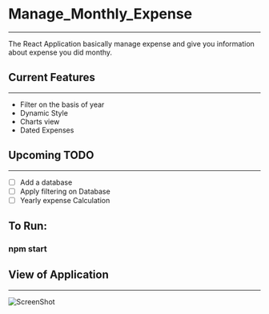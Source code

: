# Manage_Monthly_Expense
- - - -
The React Application basically manage expense and give you information about expense you did monthy.

## Current Features
- - - -
* Filter on the basis of year
* Dynamic Style
* Charts view
* Dated Expenses

## Upcoming TODO
- - - -
- [ ] Add a database
- [ ] Apply filtering on Database
- [ ] Yearly expense Calculation

## To Run:
### npm start

## View of Application
- - - -

![ScreenShot](https://raw.github.com/itsanshika/Manage_Expense/main/src/Appimg/f1.jpg)

